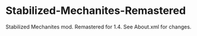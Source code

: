 # Stabilized-Mechanites-Remastered
 Stabilized Mechanites mod. Remastered for 1.4. See About.xml for changes.
